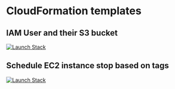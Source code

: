 # CloudFormation templates

## IAM User and their S3 bucket

[![Launch Stack](https://cdn.rawgit.com/buildkite/cloudformation-launch-stack-button-svg/master/launch-stack.svg)](https://console.aws.amazon.com/cloudformation/home#/stacks/new?stackName=iam-user-and-their-s3-bucket&templateURL=https://s3.eu-west-2.amazonaws.com/jakubigla-cf-templates/iam-user-and-their-s3-bucket.yaml)

## Schedule EC2 instance stop based on tags

[![Launch Stack](https://cdn.rawgit.com/buildkite/cloudformation-launch-stack-button-svg/master/launch-stack.svg)](https://console.aws.amazon.com/cloudformation/home#/stacks/new?stackName=iam-user-and-their-s3-bucket&templateURL=https://s3.eu-west-2.amazonaws.com/jakubigla-cf-templates/schedule-stop-tag-based-ec2.yaml)